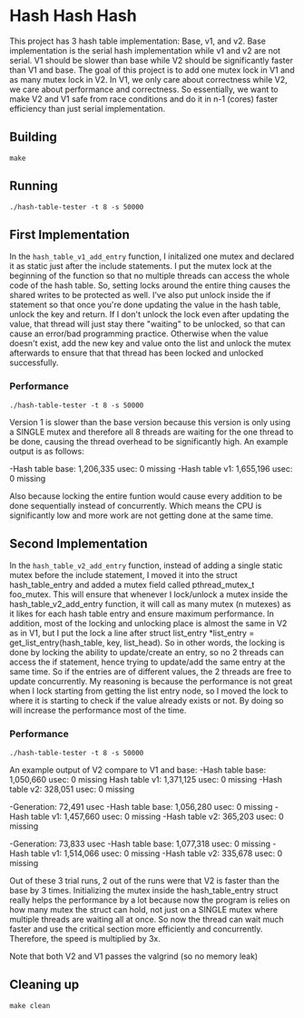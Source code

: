 # Hash Hash Hash

This project has 3 hash table implementation: Base, v1, and v2. Base implementation is the serial hash implementation while v1 and v2 are not serial. V1 should be slower than base while V2 should be significantly faster than V1 and base. The goal of this project is to add one mutex lock in V1 and as many mutex lock in V2. In V1, we only care about correctness while V2, we care about performance and correctness. So essentially, we want to make V2 and V1 safe from race conditions and do it in n-1 (cores) faster efficiency than just serial implementation.

## Building

```shell
make
```

## Running

```shell
./hash-table-tester -t 8 -s 50000
```

## First Implementation

In the `hash_table_v1_add_entry` function, I initalized one mutex and declared it as static just after the include statements.
I put the mutex lock at the beginning of the function so that no multiple threads can access the whole code of the hash table. So, setting locks around the entire thing causes the shared writes to be protected as well. I've also put unlock inside the if statement so that once you're done updating the value in the hash table, unlock the key and return. If I don't unlock the lock even after updating the value, that thread will just stay there "waiting" to be unlocked, so that can cause an error/bad programming practice. Otherwise when the value doesn't exist, add the new key and value onto the list and unlock the mutex afterwards to ensure that that thread has been locked and unlocked successfully.

### Performance

```shell
./hash-table-tester -t 8 -s 50000
```

Version 1 is slower than the base version because this version is only using a SINGLE mutex and therefore all 8 threads are waiting for the one thread to be done, causing the thread overhead to be significantly high. An example output is as follows:

-Hash table base: 1,206,335 usec: 0 missing
-Hash table v1: 1,655,196 usec: 0 missing

Also because locking the entire funtion would cause every addition to be done sequentially instead of concurrently. Which means the CPU is significantly low and more work are not getting done at the same time.

## Second Implementation

In the `hash_table_v2_add_entry` function, instead of adding a single static mutex before the include statement, I moved it into the struct hash_table_entry and added a mutex field called pthread_mutex_t foo_mutex. This will ensure that whenever I lock/unlock a mutex inside the hash_table_v2_add_entry function, it will call as many mutex (n mutexes) as it likes for each hash table entry and ensure maximum performance. In addition, most of the locking and unlocking place is almost the same in V2 as in V1, but I put the lock a line after struct list_entry \*list_entry = get_list_entry(hash_table, key, list_head). So in other words, the locking is done by locking the ability to update/create an entry, so no 2 threads can access the if statement, hence trying to update/add the same entry at the same time. So if the entries are of different values, the 2 threads are free to update concurrently. My reasoning is because the performance is not great when I lock starting from getting the list entry node, so I moved the lock to where it is starting to check if the value already exists or not. By doing so will increase the performance most of the time.

### Performance

```shell
./hash-table-tester -t 8 -s 50000
```

An example output of V2 compare to V1 and base:
-Hash table base: 1,050,660 usec: 0 missing
Hash table v1: 1,371,125 usec: 0 missing
-Hash table v2: 328,051 usec: 0 missing

-Generation: 72,491 usec
-Hash table base: 1,056,280 usec: 0 missing
-Hash table v1: 1,457,660 usec: 0 missing
-Hash table v2: 365,203 usec: 0 missing

-Generation: 73,833 usec
-Hash table base: 1,077,318 usec: 0 missing
-Hash table v1: 1,514,066 usec: 0 missing
-Hash table v2: 335,678 usec: 0 missing

Out of these 3 trial runs, 2 out of the runs were that V2 is faster than the base by 3 times. Initializing the mutex inside
the hash_table_entry struct really helps the performance by a lot because now the program is relies on how many mutex the
struct can hold, not just on a SINGLE mutex where multiple threads are waiting all at once. So now the thread can wait much
faster and use the critical section more efficiently and concurrently. Therefore, the speed is multiplied by 3x.

Note that both V2 and V1 passes the valgrind (so no memory leak)

## Cleaning up

```shell
make clean
```
